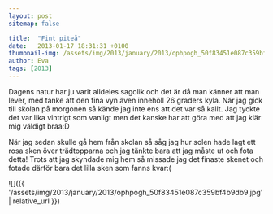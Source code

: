 ```yaml
---
layout: post
sitemap: false

title:  "Fint piteå"
date:   2013-01-17 18:31:31 +0100
thumbnail-img: /assets/img/2013/january/2013/ophpogh_50f83451e087c359bf4b9db9.jpg
author: Eva
tags: [2013]
---
```


Dagens natur har ju varit alldeles sagolik och det är då man känner att man lever, med tanke att den fina vyn även innehöll 26 graders kyla. När jag gick till skolan på morgonen så kände jag inte ens att det var så kallt. Jag tyckte det var lika vintrigt som vanligt men det kanske har att göra med att jag klär mig väldigt braa:D 

När jag sedan skulle gå hem från skolan så såg jag hur solen hade lagt ett rosa sken över trädtopparna och jag tänkte bara att jag måste ut och fota detta! Trots att jag skyndade mig hem så missade jag det finaste skenet och fotade därför bara det lilla sken som fanns kvar:(

![]({{ '/assets/img/2013/january/2013/ophpogh_50f83451e087c359bf4b9db9.jpg'  | relative_url }})

